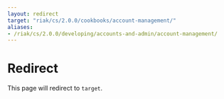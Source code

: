 ```yaml
---
layout: redirect
target: "riak/cs/2.0.0/cookbooks/account-management/"
aliases:
- /riak/cs/2.0.0/developing/accounts-and-admin/account-management/
---
```


# Redirect

This page will redirect to `target`.

